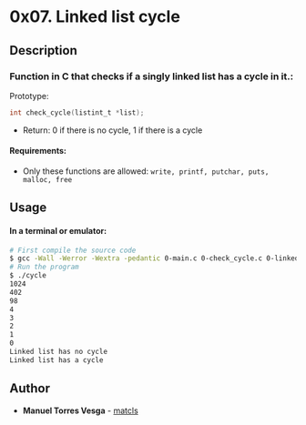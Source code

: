 # 0x07. Linked list cycle

## Description
### Function in C that checks if a singly linked list has a cycle in it.:
 Prototype:
```C
int check_cycle(listint_t *list);
```
* Return: 0 if there is no cycle, 1 if there is a cycle

#### Requirements:
* Only these functions are allowed: ```write, printf, putchar, puts, malloc, free```

## Usage
#### In a terminal or emulator:
```bash
# First compile the source code
$ gcc -Wall -Werror -Wextra -pedantic 0-main.c 0-check_cycle.c 0-linked_lists.c -o cycle
# Run the program
$ ./cycle
1024
402
98
4
3
2
1
0
Linked list has no cycle
Linked list has a cycle
```

## Author
* **Manuel Torres Vesga** - [matcls](https://github.com/matcls)